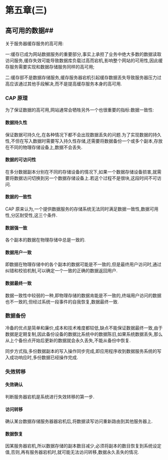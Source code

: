 # 第五章(三)

## 高可用的数据##

关于服务器缓存服务的高可用:

一:缓存已成为网站数据服务的重要部分,事实上承担了业务中绝大多数的数据读取访问服务,缓存失效可能导致数据库负载过高而宕机,影响整个网站的可用性,因此缓存服务需要实现和数据存储服务同样的高可用;

二:缓存部不是数据存储服务,缓存服务器宕机引起缓存数据丢失导致服务器压力过高应该通过其他手段解决,而不是提高缓存服务本身的高可用.

### CAP 原理

为了保证数据的高可用,网站通常会牺牲另外一个也很重要的指标:数据一致性:

#### 数据持久性

保证数据可持久化,在各种情况下都不会出现数据丢失的问题.为了实现数据的持久性,不但在写入数据时需要写入持久性存储,还需要将数据备份一个或多个副本,存放在不同的物理存储设备上,数据不会丢失.

#### 数据的可访问性

在多分数据副本分别在不同的存储设备的情况下,如果一个数据存储设备损害,就需要将数据访问切换到另一个数据存储设备上.若这个过程不是很块,这段时间不可访问.

#### 数据的一致性

CAP 原来认为,一个提供数据服务的存储系统无法同时满足数据一致性,数据可用性,分区耐受性,这三个条件.

#### 数据强一致

各个副本的数据在物理存储中总是一致的.

#### 数据用户一致

即数据在物理存储中的各个副本的数据可能是不一致的,但是最终用户访问时,通过纠错和校验机制,可以确定一个一致的正确的数据返回用户.

#### 数据最终一致

数据一致性中较弱的一种,即物理存储的数据肯能是不一致的,终端用户访问的数据也不一致的,但经过系统一段事件的自我恢复,数据最终一致.

### 数据备份

冷备的优点是简单和廉价,成本和技术难度都较低,缺点不能保证数据最终一致,由于数据是定期复制,因此备份设备的数据比系统中的数据陈旧,如果系统数据丢失,那么从上个备份点开始后更新的数据就会永久丢失,不能从备份中恢复.

同步方式指,多份数据副本的写入操作同步完成,即应用程序收到数据服务系统的写入成功响应时,多份数据已经操作完成.

### 失效转移

#### 失效确认

判断服务器宕机是系统进行失效转移的第一步.

#### 访问转移

确认某台数据存储服务器器宕机后,将数据读写访问重新路由到其他服务器上.

#### 数据恢复

因某服务器宕机,所以数据存储的副本数目减少,必须将副本的数目恢复到系统设定值,否则,再有服务器宕机时,就可能无法访问转移,数据永久丢失的情况.
